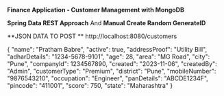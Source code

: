 **Finance Application - Customer Management with MongoDB**

**Spring Data REST Approach**   And  **Manual Create Random GenerateID** 

**JSON DATA TO POST **
http://localhost:8080/customers

{
    "name": "Pratham Babre",
    "active": true,
    "addressProof": "Utility Bill",
    "adharDetails": "1234-5678-9101",
    "age": 28,
    "area": "MG Road",
    "city": "Pune",
    "companyId": 1234567890,
    "created": "2023-11-06",
    "createdBy": "Admin",
    "customerType": "Premium",
    "district": "Pune",
    "mobileNumber": "9876543210",
    "occupation": "Engineer",
    "panDetails": "ABCDE1234F",
    "pincode": "411001",
    "score": 750,
    "state": "Maharashtra"
}

